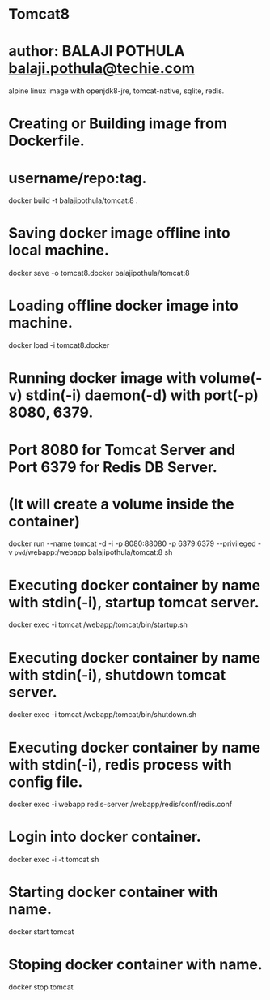 # Tomcat8
# author: BALAJI POTHULA <balaji.pothula@techie.com>

alpine linux image with openjdk8-jre, tomcat-native, sqlite, redis.

# Creating or Building image from Dockerfile.
# username/repo:tag.
docker build -t balajipothula/tomcat:8 .

# Saving docker image offline into local machine.
docker save -o tomcat8.docker balajipothula/tomcat:8

# Loading offline docker image into machine.
docker load -i tomcat8.docker

# Running docker image with volume(-v) stdin(-i) daemon(-d) with port(-p) 8080, 6379.
# Port 8080 for Tomcat Server and Port 6379 for Redis DB Server.
# (It will create a volume inside the container)
docker run --name tomcat -d -i -p 8080:88080 -p 6379:6379 --privileged -v `pwd`/webapp:/webapp balajipothula/tomcat:8 sh

# Executing docker container by name with stdin(-i), startup  tomcat server.
docker exec -i tomcat /webapp/tomcat/bin/startup.sh

# Executing docker container by name with stdin(-i), shutdown tomcat server.
docker exec -i tomcat /webapp/tomcat/bin/shutdown.sh

# Executing docker container by name with stdin(-i), redis process with config file. 
docker exec -i webapp redis-server /webapp/redis/conf/redis.conf

# Login into docker container.
docker exec -i -t tomcat sh

# Starting docker container with name.
docker start tomcat

# Stoping  docker container with name.
docker stop tomcat
